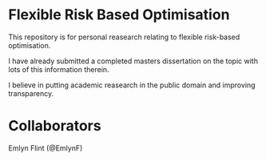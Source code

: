 # Flexible Risk Based Optimisation

This repository is for personal reasearch relating to flexible risk-based optimisation.

I have already submitted a completed masters dissertation on the topic with lots of this
information therein.

I believe in putting academic reasearch in the public domain and improving transparency.

# Collaborators
Emlyn Flint (@EmlynF)
